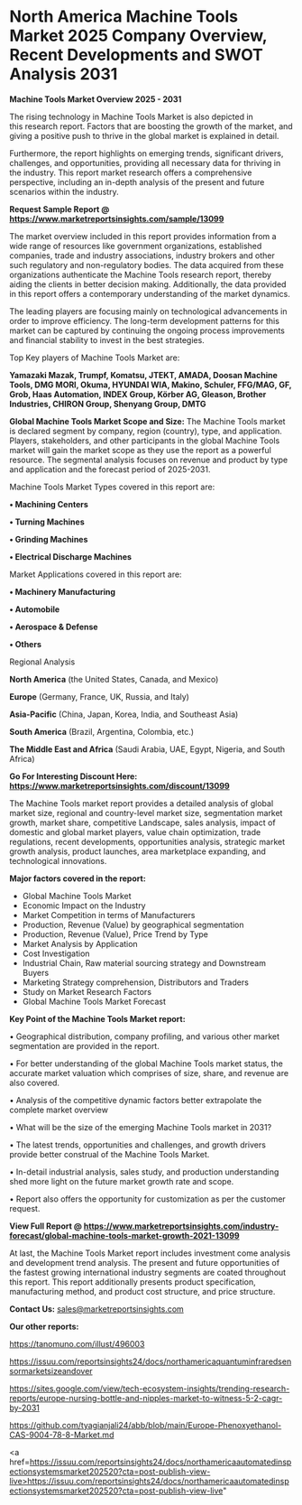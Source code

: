 # North America Machine Tools Market 2025 Company Overview, Recent Developments and SWOT Analysis 2031

<Strong> Machine Tools Market Overview 2025 - 2031</strong>

The rising technology in Machine Tools Market is also depicted in this research report. Factors that are boosting the growth of the market, and giving a positive push to thrive in the global market is explained in detail.

Furthermore, the report highlights on emerging trends, significant drivers, challenges, and opportunities, providing all necessary data for thriving in the industry. This report market research offers a comprehensive perspective, including an in-depth analysis of the present and future scenarios within the industry.

<strong>Request Sample Report @ <a href=https://www.marketreportsinsights.com/sample/13099>https://www.marketreportsinsights.com/sample/13099</a></strong>

The market overview included in this report provides information from a wide range of resources like government organizations, established companies, trade and industry associations, industry brokers and other such regulatory and non-regulatory bodies. The data acquired from these organizations authenticate the Machine Tools research report, thereby aiding the clients in better decision making. Additionally, the data provided in this report offers a contemporary understanding of the market dynamics.

The leading players are focusing mainly on technological advancements in order to improve efficiency. The long-term development patterns for this market can be captured by continuing the ongoing process improvements and financial stability to invest in the best strategies.

Top Key players of Machine Tools Market are:

<strong>Yamazaki Mazak, Trumpf, Komatsu, JTEKT, AMADA, Doosan Machine Tools, DMG MORI, Okuma, HYUNDAI WIA, Makino, Schuler, FFG/MAG, GF, Grob, Haas Automation, INDEX Group, Körber AG, Gleason, Brother Industries, CHIRON Group, Shenyang Group, DMTG</strong>

<strong><b>Global Machine Tools Market Scope and Size:</b></strong>
The Machine Tools market is declared segment by company, region (country), type, and application. Players, stakeholders, and other participants in the global Machine Tools market will gain the market scope as they use the report as a powerful resource. The segmental analysis focuses on revenue and product by type and application and the forecast period of 2025-2031.

Machine Tools Market Types covered in this report are:

<strong>• Machining Centers

• Turning Machines

• Grinding Machines

• Electrical Discharge Machines</strong>

Market Applications covered in this report are:

<strong>• Machinery Manufacturing

• Automobile

• Aerospace & Defense

• Others</strong> 

Regional Analysis

<strong>North America</strong> (the United States, Canada, and Mexico)

<strong>Europe</strong> (Germany, France, UK, Russia, and Italy)

<strong>Asia-Pacific</strong> (China, Japan, Korea, India, and Southeast Asia)

<strong>South America</strong> (Brazil, Argentina, Colombia, etc.)

<strong>The Middle East and Africa</strong> (Saudi Arabia, UAE, Egypt, Nigeria, and South Africa)

<strong>Go For Interesting Discount Here: <a href=https://www.marketreportsinsights.com/discount/13099>https://www.marketreportsinsights.com/discount/13099</a></strong>

The Machine Tools market report provides a detailed analysis of global market size, regional and country-level market size, segmentation market growth, market share, competitive Landscape, sales analysis, impact of domestic and global market players, value chain optimization, trade regulations, recent developments, opportunities analysis, strategic market growth analysis, product launches, area marketplace expanding, and technological innovations.

<strong><b>Major factors covered in the report:</b></strong>
<ul>
  <li>Global Machine Tools Market </li>
  <li>Economic Impact on the Industry</li>
  <li>Market Competition in terms of Manufacturers</li>
  <li>Production, Revenue (Value) by geographical segmentation</li>
  <li>Production, Revenue (Value), Price Trend by Type</li>
  <li>Market Analysis by Application</li>
  <li>Cost Investigation</li>
  <li>Industrial Chain, Raw material sourcing strategy and Downstream Buyers</li>
  <li>Marketing Strategy comprehension, Distributors and Traders</li>
  <li>Study on Market Research Factors</li>
  <li>Global Machine Tools Market Forecast</li>
</ul>

<strong><b>Key Point of the Machine Tools Market report:</b></strong>

• Geographical distribution, company profiling, and various other market segmentation are provided in the report.

• For better understanding of the global Machine Tools market status, the accurate market valuation which comprises of size, share, and revenue are also covered.

• Analysis of the competitive dynamic factors better extrapolate the complete market overview

• What will be the size of the emerging Machine Tools market in 2031?

• The latest trends, opportunities and challenges, and growth drivers provide better construal of the Machine Tools Market.

• In-detail industrial analysis, sales study, and production understanding shed more light on the future market growth rate and scope.

• Report also offers the opportunity for customization as per the customer request.

<strong><b>View Full Report @ <a href=https://www.marketreportsinsights.com/industry-forecast/global-machine-tools-market-growth-2021-13099>https://www.marketreportsinsights.com/industry-forecast/global-machine-tools-market-growth-2021-13099</a></b></strong>


At last, the Machine Tools Market report includes investment come analysis and development trend analysis. The present and future opportunities of the fastest growing international industry segments are coated throughout this report. This report additionally presents product specification, manufacturing method, and product cost structure, and price structure.

<strong>Contact Us:</strong>
sales@marketreportsinsights.com

<strong>Our other reports:</strong>

<a href=https://tanomuno.com/illust/496003>https://tanomuno.com/illust/496003</a>

<a href=https://issuu.com/reportsinsights24/docs/northamericaquantuminfraredsensormarketsizeandover>https://issuu.com/reportsinsights24/docs/northamericaquantuminfraredsensormarketsizeandover</a>

<a href=https://sites.google.com/view/tech-ecosystem-insights/trending-research-reports/europe-nursing-bottle-and-nipples-market-to-witness-5-2-cagr-by-2031>https://sites.google.com/view/tech-ecosystem-insights/trending-research-reports/europe-nursing-bottle-and-nipples-market-to-witness-5-2-cagr-by-2031</a>

<a href=https://github.com/tyagianjali24/abb/blob/main/Europe-Phenoxyethanol-CAS-9004-78-8-Market.md>https://github.com/tyagianjali24/abb/blob/main/Europe-Phenoxyethanol-CAS-9004-78-8-Market.md</a>

<a href=https://issuu.com/reportsinsights24/docs/northamericaautomatedinspectionsystemsmarket202520?cta=post-publish-view-live>https://issuu.com/reportsinsights24/docs/northamericaautomatedinspectionsystemsmarket202520?cta=post-publish-view-live</a>"
